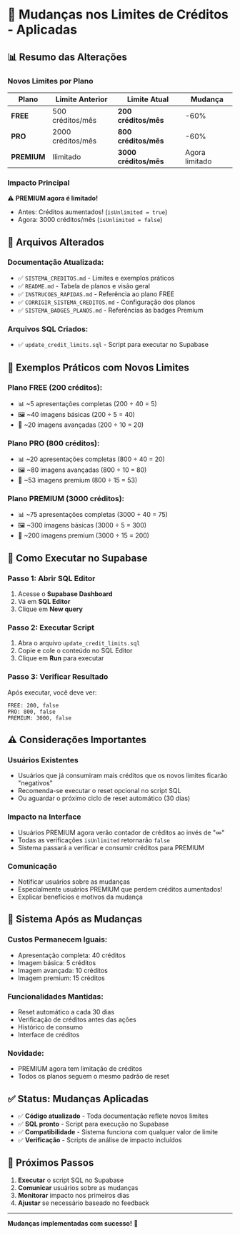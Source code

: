 # 🔄 Mudanças nos Limites de Créditos - Aplicadas

## 📊 **Resumo das Alterações**

### **Novos Limites por Plano**

| Plano | Limite Anterior | Limite Atual | Mudança |
|-------|----------------|--------------|---------|
| **FREE** | 500 créditos/mês | **200 créditos/mês** | -60% |
| **PRO** | 2000 créditos/mês | **800 créditos/mês** | -60% |
| **PREMIUM** | Ilimitado | **3000 créditos/mês** | Agora limitado |

### **Impacto Principal**

⚠️ **PREMIUM agora é limitado!** 
- Antes: Créditos aumentados! (`isUnlimited = true`)
- Agora: 3000 créditos/mês (`isUnlimited = false`)

## 📝 **Arquivos Alterados**

### **Documentação Atualizada:**
- ✅ `SISTEMA_CREDITOS.md` - Limites e exemplos práticos
- ✅ `README.md` - Tabela de planos e visão geral
- ✅ `INSTRUCOES_RAPIDAS.md` - Referência ao plano FREE
- ✅ `CORRIGIR_SISTEMA_CREDITOS.md` - Configuração dos planos
- ✅ `SISTEMA_BADGES_PLANOS.md` - Referências às badges Premium

### **Arquivos SQL Criados:**
- ✅ `update_credit_limits.sql` - Script para executar no Supabase

## 🎯 **Exemplos Práticos com Novos Limites**

### **Plano FREE (200 créditos):**
- 📊 ~5 apresentações completas (200 ÷ 40 = 5)
- 🖼️ ~40 imagens básicas (200 ÷ 5 = 40)
- 🎨 ~20 imagens avançadas (200 ÷ 10 = 20)

### **Plano PRO (800 créditos):**
- 📊 ~20 apresentações completas (800 ÷ 40 = 20)
- 🖼️ ~80 imagens avançadas (800 ÷ 10 = 80)
- 🎨 ~53 imagens premium (800 ÷ 15 = 53)

### **Plano PREMIUM (3000 créditos):**
- 📊 ~75 apresentações completas (3000 ÷ 40 = 75)
- 🖼️ ~300 imagens básicas (3000 ÷ 5 = 300)
- 🎨 ~200 imagens premium (3000 ÷ 15 = 200)

## 🔧 **Como Executar no Supabase**

### **Passo 1: Abrir SQL Editor**
1. Acesse o **Supabase Dashboard**
2. Vá em **SQL Editor**
3. Clique em **New query**

### **Passo 2: Executar Script**
1. Abra o arquivo `update_credit_limits.sql`
2. Copie e cole o conteúdo no SQL Editor
3. Clique em **Run** para executar

### **Passo 3: Verificar Resultado**
Após executar, você deve ver:
```
FREE: 200, false
PRO: 800, false  
PREMIUM: 3000, false
```

## ⚠️ **Considerações Importantes**

### **Usuários Existentes**
- Usuários que já consumiram mais créditos que os novos limites ficarão "negativos"
- Recomenda-se executar o reset opcional no script SQL
- Ou aguardar o próximo ciclo de reset automático (30 dias)

### **Impacto na Interface**
- Usuários PREMIUM agora verão contador de créditos ao invés de "∞"
- Todas as verificações `isUnlimited` retornarão `false`
- Sistema passará a verificar e consumir créditos para PREMIUM

### **Comunicação**
- Notificar usuários sobre as mudanças
- Especialmente usuários PREMIUM que perdem créditos aumentados!
- Explicar benefícios e motivos da mudança

## 🎯 **Sistema Após as Mudanças**

### **Custos Permanecem Iguais:**
- Apresentação completa: 40 créditos
- Imagem básica: 5 créditos  
- Imagem avançada: 10 créditos
- Imagem premium: 15 créditos

### **Funcionalidades Mantidas:**
- Reset automático a cada 30 dias
- Verificação de créditos antes das ações
- Histórico de consumo
- Interface de créditos

### **Novidade:**
- PREMIUM agora tem limitação de créditos
- Todos os planos seguem o mesmo padrão de reset

## ✅ **Status: Mudanças Aplicadas**

- ✅ **Código atualizado** - Toda documentação reflete novos limites
- ✅ **SQL pronto** - Script para execução no Supabase
- ✅ **Compatibilidade** - Sistema funciona com qualquer valor de limite
- ✅ **Verificação** - Scripts de análise de impacto incluídos

## 🚀 **Próximos Passos**

1. **Executar** o script SQL no Supabase
2. **Comunicar** usuários sobre as mudanças
3. **Monitorar** impacto nos primeiros dias
4. **Ajustar** se necessário baseado no feedback

---

**Mudanças implementadas com sucesso!** 🎉 